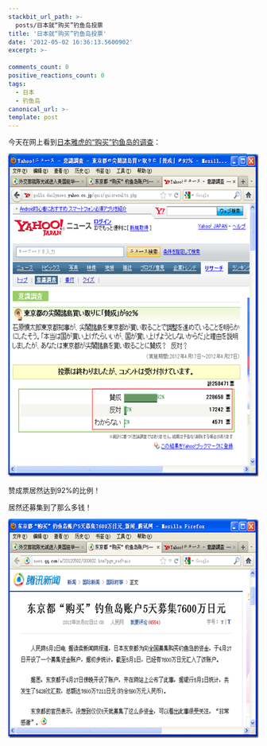 ```yaml
---
stackbit_url_path: >-
  posts/日本就“购买”钓鱼岛投票
title: '日本就“购买”钓鱼岛投票'
date: '2012-05-02 16:36:13.5600902'
excerpt: >-
  
comments_count: 0
positive_reactions_count: 0
tags: 
  - 日本
  - 钓鱼岛
canonical_url: >-
template: post
---
```

<p>今天在网上看到<a title="日本雅虎的“购买”钓鱼岛的调查" href="http://polls.dailynews.yahoo.co.jp/quiz/quizresults.php">日本雅虎的“购买”钓鱼岛的调查</a>：</p>  <p><a title="日本“购买”钓鱼岛调查投票" href="http://polls.dailynews.yahoo.co.jp/quiz/quizresults.php" rel="日本“购买”钓鱼岛调查投票"><img style="border-right-width: 0px; display: inline; border-top-width: 0px; border-bottom-width: 0px; border-left-width: 0px" title="日本“购买”钓鱼岛调查投票" border="0" alt="日本“购买”钓鱼岛调查投票" src="https://raw.githubusercontent.com/Jeff-Tian/blogengine.net/master/Source/BlogEngine/BlogEngine.NET/App_Data/files/image_515.png" width="626" height="650" /></a> </p>  <p>赞成票居然达到92%的比例！</p>  <p>居然还募集到了那么多钱！</p>  <p><a href="https://raw.githubusercontent.com/Jeff-Tian/blogengine.net/master/Source/BlogEngine/BlogEngine.NET/App_Data/files/image_516.png"><img style="border-right-width: 0px; display: inline; border-top-width: 0px; border-bottom-width: 0px; border-left-width: 0px" title="image" border="0" alt="image" src="https://raw.githubusercontent.com/Jeff-Tian/blogengine.net/master/Source/BlogEngine/BlogEngine.NET/App_Data/files/image_thumb_230.png" width="632" height="441" /></a></p>